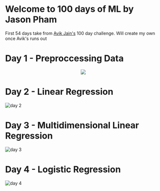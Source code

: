# Welcome to 100 days of ML by Jason Pham

First 54 days take from [Avik Jain's](https://github.com/Avik-Jain/100-Days-Of-ML-Code) 100 day challenge. Will create my own once Avik's runs out


# Day 1 - Preproccessing Data

<p align="center">
  <img src="images/day1.png"/>
</p>

# Day 2 - Linear Regression

![day 2](images/day2.png "day 2")

# Day 3 - Multidimensional Linear Regression

![day 3](images/day3.png "day 3")

# Day 4 - Logistic Regression

![day 4](images/day4.png "day 4")